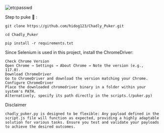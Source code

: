 ![etcpasswd](https://github.com/user-attachments/assets/6c9b0f4d-c07a-4d59-a28f-f279058910e2)

Step to puke 🤢
 :
```
git clone https://github.com/hidog123/Chadly_Puker.git
```
```
cd Chadly_Puker
```
```
pip install -r requirements.txt  
```
Since Selenium is used in this project, install the ChromeDriver:
```
Check Chrome Version
Open Chrome → Settings → About Chrome → Note the version (e.g., 117.0).
Download ChromeDriver
Go to ChromeDriver and download the version matching your Chrome.
Configure ChromeDriver
Place the downloaded chromedriver binary in a folder within your system's PATH.
Alternatively, specify its path directly in the scripts.(/puker.py)
```
Disclaimer
```
chadly_puker.py is designed to be flexible: Any payload defined in the script.js file will function as expected, providing a highly adaptable solution for various tasks. Ensure you test and validate your payloads to achieve the desired outcomes.
```

